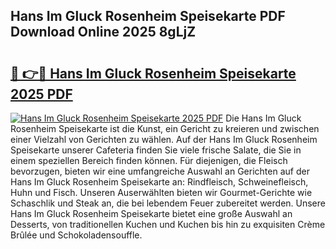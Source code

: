 ## Hans Im Gluck Rosenheim Speisekarte PDF Download Online 2025 8gLjZ

# <h2><a href="http://gcazc62.nevu.top/?p=Hans+Im+Gluck+Rosenheim+Speisekarte">🔗 👉🔴 Hans Im Gluck Rosenheim Speisekarte 2025 PDF</a></h2>

[![Hans Im Gluck Rosenheim Speisekarte 2025 PDF](https://i.imgur.com/dBaPXMq.png)](http://gcazc62.nevu.top/?p=Hans+Im+Gluck+Rosenheim+Speisekarte)
Die Hans Im Gluck Rosenheim Speisekarte ist die Kunst, ein Gericht zu kreieren und zwischen einer Vielzahl von Gerichten zu wählen. Auf der Hans Im Gluck Rosenheim Speisekarte unserer Cafeteria finden Sie viele frische Salate, die Sie in einem speziellen Bereich finden können. Für diejenigen, die Fleisch bevorzugen, bieten wir eine umfangreiche Auswahl an Gerichten auf der Hans Im Gluck Rosenheim Speisekarte an: Rindfleisch, Schweinefleisch, Huhn und Fisch. Unseren Auserwählten bieten wir Gourmet-Gerichte wie Schaschlik und Steak an, die bei lebendem Feuer zubereitet werden. Unsere Hans Im Gluck Rosenheim Speisekarte bietet eine große Auswahl an Desserts, von traditionellen Kuchen und Kuchen bis hin zu exquisiten Crème Brûlée und Schokoladensouffle.
